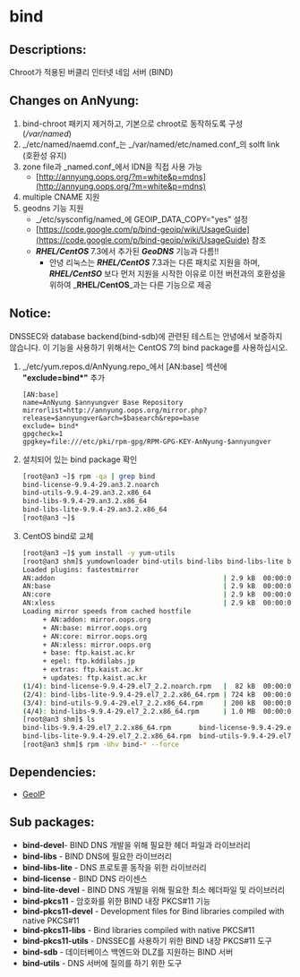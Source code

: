 # bind

## Descriptions:

Chroot가 적용된 버클리 인터넷 네임 서버 \(BIND\)

## Changes on AnNyung:

1. bind-chroot 패키지 제거하고, 기본으로 chroot로 동작하도록 구성 \(_/var/named_\)
2. _/etc/named/naemd.conf_는 _/var/named/etc/named.conf_의 solft link \(호환성 유지\)
3. zone file과 _named.conf_에서 IDN을 직접 사용 가능
   * [http://annyung.oops.org/?m=white&p=mdns](http://annyung.oops.org/?m=white&p=mdns)
4. multiple CNAME 지원
5. geodns 기능 지원
   * _/etc/sysconfig/named_에 GEOIP\_DATA\_COPY="yes" 설정
   * [https://code.google.com/p/bind-geoip/wiki/UsageGuide](https://code.google.com/p/bind-geoip/wiki/UsageGuide) 참조
   * _**RHEL/CentOS**_ 7.3에서 추가된 _**GeoDNS**_ 기능과 다름!!
     * 안녕 리눅스는 _**RHEL/CentOS**_ 7.3과는 다른 패치로 지원을 하며, _**RHEL/CentSO**_ 보다 먼저 지원을 시작한 이유로 이전 버전과의 호환성을 위하여 _**RHEL/CentOS**_과는 다른 기능으로 제공

## Notice:

DNSSEC와 database backend\(bind-sdb\)에 관련된 테스트는 안녕에서 보증하지 않습니다. 이 기능을 사용하기 위해서는 CentOS 7의 bind package를 사용하십시오.

1. _/etc/yum.repos.d/AnNyung.repo_에서 \[AN:base\] 섹션에 **"exclude=bind\*"** 추가

   ```text
   [AN:base]
   name=AnNyung $annyungver Base Repository
   mirrorlist=http://annyung.oops.org/mirror.php?release=$annyungver&arch=$basearch&repo=base
   exclude= bind*
   gpgcheck=1
   gpgkey=file:///etc/pki/rpm-gpg/RPM-GPG-KEY-AnNyung-$annyungver
   ```

2. 설치되어 있는 bind package 확인

   ```bash
   [root@an3 ~]$ rpm -qa | grep bind
   bind-license-9.9.4-29.an3.2.noarch
   bind-utils-9.9.4-29.an3.2.x86_64
   bind-libs-9.9.4-29.an3.2.x86_64
   bind-libs-lite-9.9.4-29.an3.2.x86_64
   [root@an3 ~]$
   ```

3. CentOS bind로 교체

   ```bash
   [root@an3 ~]$ yum install -y yum-utils
   [root@an3 shm]$ yumdownloader bind-utils bind-libs bind-libs-lite bind-license
   Loaded plugins: fastestmirror
   AN:addon                                          | 2.9 kB  00:00:00
   AN:base                                           | 2.9 kB  00:00:00
   AN:core                                           | 2.9 kB  00:00:00
   AN:xless                                          | 2.9 kB  00:00:00
   Loading mirror speeds from cached hostfile
        + AN:addon: mirror.oops.org
        + AN:base: mirror.oops.org
        + AN:core: mirror.oops.org
        + AN:xless: mirror.oops.org
        + base: ftp.kaist.ac.kr
        + epel: ftp.kddilabs.jp
        + extras: ftp.kaist.ac.kr
        + updates: ftp.kaist.ac.kr
   (1/4): bind-license-9.9.4-29.el7_2.2.noarch.rpm   |  82 kB  00:00:00
   (2/4): bind-libs-lite-9.9.4-29.el7_2.2.x86_64.rpm | 724 kB  00:00:00
   (3/4): bind-utils-9.9.4-29.el7_2.2.x86_64.rpm     | 200 kB  00:00:00
   (4/4): bind-libs-9.9.4-29.el7_2.2.x86_64.rpm      | 1.0 MB  00:00:00
   [root@an3 shm]$ ls
   bind-libs-9.9.4-29.el7_2.2.x86_64.rpm       bind-license-9.9.4-29.el7_2.2.noarch.rpm
   bind-libs-lite-9.9.4-29.el7_2.2.x86_64.rpm  bind-utils-9.9.4-29.el7_2.2.x86_64.rpm
   [root@an3 shm]$ rpm -Uhv bind-* --force
   ```

## Dependencies:

* [GeoIP](pkg-base-geoip.md)

## Sub packages:

* **bind-devel**- BIND DNS 개발을 위해 필요한 헤더 파일과 라이브러리
* **bind-libs** - BIND DNS에 필요한 라이브러리
* **bind-libs-lite** - DNS 프로토콜 동작을 위한 라이브러리
* **bind-license** - BIND DNS 라이센스
* **bind-lite-devel** - BIND DNS 개발을 위해 필요한 최소 헤더파일 및 라이브러리
* **bind-pkcs11** - 암호화를 위한 BIND 내장 PKCS\#11 기능
* **bind-pkcs11-devel** - Development files for Bind libraries compiled with native PKCS\#11
* **bind-pkcs11-libs** - Bind libraries compiled with native PKCS\#11
* **bind-pkcs11-utils** - DNSSEC를 사용하기 위한 BIND 내장 PKCS\#11 도구
* **bind-sdb** - 데이터베이스 백엔드와 DLZ를 지원하는 BIND 서버
* **bind-utils** - DNS 서버에 질의를 하기 위한 도구

